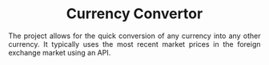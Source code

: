 <h1 align='center'> Currency Convertor </h1>

<p align='justify'> The project allows for the quick conversion of any currency into any other currency. It typically uses the most recent market prices in the foreign exchange market using an API.</p>

